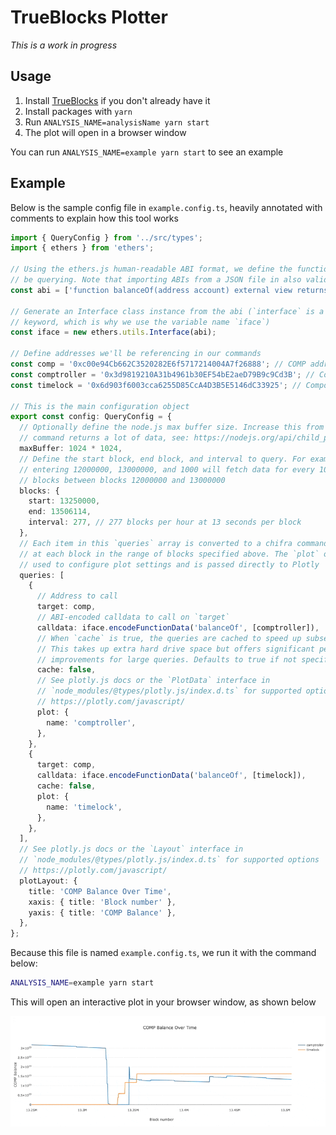# TrueBlocks Plotter

_This is a work in progress_

## Usage

1. Install [TrueBlocks](https://github.com/TrueBlocks/trueblocks-core/) if you don't already have it
2. Install packages with `yarn`
3. Run `ANALYSIS_NAME=analysisName yarn start`
4. The plot will open in a browser window

You can run `ANALYSIS_NAME=example yarn start` to see an example

## Example

Below is the sample config file in `example.config.ts`, heavily annotated with comments to explain how this tool works

```typescript
import { QueryConfig } from '../src/types';
import { ethers } from 'ethers';

// Using the ethers.js human-readable ABI format, we define the functions we'll
// be querying. Note that importing ABIs from a JSON file in also valid
const abi = ['function balanceOf(address account) external view returns (uint256)'];

// Generate an Interface class instance from the abi (`interface` is a reserved
// keyword, which is why we use the variable name `iface`)
const iface = new ethers.utils.Interface(abi);

// Define addresses we'll be referencing in our commands
const comp = '0xc00e94Cb662C3520282E6f5717214004A7f26888'; // COMP address
const comptroller = '0x3d9819210A31b4961b30EF54bE2aeD79B9c9Cd3B'; // Compound comptroller address
const timelock = '0x6d903f6003cca6255D85CcA4D3B5E5146dC33925'; // Compound timelock

// This is the main configuration object
export const config: QueryConfig = {
  // Optionally define the node.js max buffer size. Increase this from the default if your chifra
  // command returns a lot of data, see: https://nodejs.org/api/child_process.html#child_processexeccommand-options-callback
  maxBuffer: 1024 * 1024,
  // Define the start block, end block, and interval to query. For example,
  // entering 12000000, 13000000, and 1000 will fetch data for every 1000
  // blocks between blocks 12000000 and 13000000
  blocks: {
    start: 13250000,
    end: 13506114,
    interval: 277, // 277 blocks per hour at 13 seconds per block
  },
  // Each item in this `queries` array is converted to a chifra command to execute
  // at each block in the range of blocks specified above. The `plot` object is
  // used to configure plot settings and is passed directly to Plotly
  queries: [
    {
      // Address to call
      target: comp,
      // ABI-encoded calldata to call on `target`
      calldata: iface.encodeFunctionData('balanceOf', [comptroller]),
      // When `cache` is true, the queries are cached to speed up subsequent runs.
      // This takes up extra hard drive space but offers significant performance
      // improvements for large queries. Defaults to true if not specified
      cache: false,
      // See plotly.js docs or the `PlotData` interface in
      // `node_modules/@types/plotly.js/index.d.ts` for supported options
      // https://plotly.com/javascript/
      plot: {
        name: 'comptroller',
      },
    },
    {
      target: comp,
      calldata: iface.encodeFunctionData('balanceOf', [timelock]),
      cache: false,
      plot: {
        name: 'timelock',
      },
    },
  ],
  // See plotly.js docs or the `Layout` interface in
  // `node_modules/@types/plotly.js/index.d.ts` for supported options
  // https://plotly.com/javascript/
  plotLayout: {
    title: 'COMP Balance Over Time',
    xaxis: { title: 'Block number' },
    yaxis: { title: 'COMP Balance' },
  },
};
```

Because this file is named `example.config.ts`, we run it with the command below:

```sh
ANALYSIS_NAME=example yarn start
```

This will open an interactive plot in your browser window, as shown below

[![Example](assets/example.gif)](assets/example.gif)


